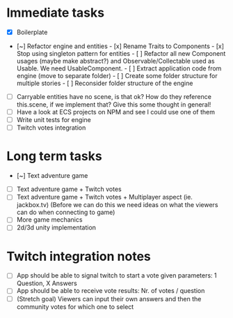 # Immediate tasks

- [x] Boilerplate
- [~] Refactor engine and entities - [x] Rename Traits to Components - [x] Stop using singleton pattern for entities - [ ] Refactor all new Component usages (maybe make abstract?) and Observable/Collectable used as Usable. We need UsableComponent. - [ ] Extract application code from engine (move to separate folder) - [ ] Create some folder structure for multiple stories - [ ] Reconsider folder structure of the engine
- [ ] Carryable entities have no scene, is that ok? How do they reference this.scene, if we implement that? Give this some thought in general!
- [ ] Have a look at ECS projects on NPM and see I could use one of them
- [ ] Write unit tests for engine
- [ ] Twitch votes integration

# Long term tasks

- [~] Text adventure game
- [ ] Text adventure game + Twitch votes
- [ ] Text adventure game + Twitch votes + Multiplayer aspect (ie. jackbox.tv)
      (Before we can do this we need ideas on what the viewers can do when connecting to game)
- [ ] More game mechanics
- [ ] 2d/3d unity implementation

# Twitch integration notes

- [ ] App should be able to signal twitch to start a vote given parameters: 1 Question, X Answers
- [ ] App should be able to receive vote results: Nr. of votes / question
- [ ] (Stretch goal) Viewers can input their own answers and then the community votes for which one to select
